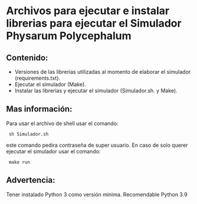 # Archivos para ejecutar e instalar librerias para ejecutar el Simulador Physarum Polycephalum
## Contenido:
* Versiones de las librerias utilizadas al momento de elaborar el simulador (requirements.txt).
* Ejecutar el simulador (Make).
* Instalar las librerias y ejecutar el simulador (Simulador.sh. y Make).
## Mas información:
Para usar el archivo de shell usar el comando:
```
 sh Simulador.sh
``` 
este comando pedira contraseña de super usuario. En caso de solo querer ejecutar el simulador usar el comando:
```
 make run
``` 
## Advertencia:
Tener instalado Python 3 como versión minima. Recomendable Python 3.9